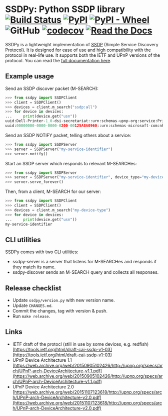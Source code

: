 # SSDPy: Python SSDP library [![Build Status](https://travis-ci.org/MoshiBin/ssdpy.svg?branch=master)](https://travis-ci.org/MoshiBin/ssdpy) [![PyPI](https://img.shields.io/pypi/v/ssdpy)](https://pypi.org/project/ssdpy/) [![PyPI - Wheel](https://img.shields.io/pypi/wheel/ssdpy)](https://pypi.org/project/ssdpy/) ![GitHub](https://img.shields.io/github/license/MoshiBin/ssdpy) [![codecov](https://codecov.io/gh/MoshiBin/ssdpy/branch/master/graph/badge.svg)](https://codecov.io/gh/MoshiBin/ssdpy) [![Read the Docs](https://img.shields.io/readthedocs/ssdpy)](https://ssdpy.readthedocs.io/en/latest/)

SSDPy is a lightweight implementation of [SSDP](https://en.wikipedia.org/wiki/Simple_Service_Discovery_Protocol) (Simple Service Discovery Protocol). It is designed for ease of use and high compatibility with the protocol in real-life use. It supports both the IETF and UPnP versions of the protocol. You can read the [full documentation here](https://ssdpy.readthedocs.io/en/latest/).

## Example usage

Send an SSDP discover packet (M-SEARCH):

```python
>>> from ssdpy import SSDPClient
>>> client = SSDPClient()
>>> devices = client.m_search("ssdp:all")
>>> for device in devices:
...     print(device.get("usn"))
uuid:Dell-Printer-1_0-dsi-secretariat::urn:schemas-upnp-org:service:PrintBasic:1
uuid:00000000-0000-0000-0200-00125A8A0960::urn:schemas-microsoft-com:nhed:presence:1
```

Send an SSDP NOTIFY packet, telling others about a service:

```python
>>> from ssdpy import SSDPServer
>>> server = SSDPServer("my-service-identifier")
>>> server.notify()
```

Start an SSDP server which responds to relevant M-SEARCHes:

```python
>>> from ssdpy import SSDPServer
>>> server = SSDPServer("my-service-identifier", device_type="my-device-type")
>>> server.serve_forever()
```

Then, from a client, M-SEARCH for our server:

```python
>>> from ssdpy import SSDPClient
>>> client = SSDPClient()
>>> devices = client.m_search("my-device-type")
>>> for device in devices:
...     print(device.get("usn"))
my-service-identifier
```

## CLI utilities

SSDPy comes with two CLI utilities:

- ssdpy-server is a server that listens for M-SEARCHes and responds if they match its name.
- ssdpy-discover sends an M-SEARCH query and collects all responses.

## Release checklist

- Update `ssdpy/version.py` with new version name.
- Update `CHANGES.md`.
- Commit the changes, tag with version & push.
- Run `make release`.

## Links

* IETF draft of the protocl (still in use by some devices, e.g. redfish) [https://tools.ietf.org/html/draft-cai-ssdp-v1-03](https://tools.ietf.org/html/draft-cai-ssdp-v1-03)
* UPnP Device Architecture 1.1 [https://web.archive.org/web/20150905102426/http://upnp.org/specs/arch/UPnP-arch-DeviceArchitecture-v1.1.pdf](https://web.archive.org/web/20150905102426/http://upnp.org/specs/arch/UPnP-arch-DeviceArchitecture-v1.1.pdf)
* UPnP Device Architecture 2.0 [https://web.archive.org/web/20151107123618/http://upnp.org/specs/arch/UPnP-arch-DeviceArchitecture-v2.0.pdf](https://web.archive.org/web/20151107123618/http://upnp.org/specs/arch/UPnP-arch-DeviceArchitecture-v2.0.pdf)

